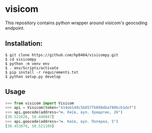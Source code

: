 # visicom

This repository contains python wrapper around visicom's geocoding endpoint.


## Installation:
```
$ git clone https://github.com/hp0404/visicompy.git
$ cd visicompy
$ python -m venv env 
$ . env/Scripts/activate
$ pip install -r requirements.txt
$ python setup.py develop
```

## Usage
```python
>>> from visicom import Visicom
>>> api = Visicom(token="414eb149c5b857fb898dbaf80bcb1def")
>>> api.geocode(address="м. Київ, вул. Хрещатик, 26")
[30.521626, 50.448847]
>>> api.geocode(address="м. Київ, вул. Полярна, 5")
[30.453879, 50.521189]
```